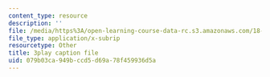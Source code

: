 ```yaml
---
content_type: resource
description: ''
file: /media/https%3A/open-learning-course-data-rc.s3.amazonaws.com/18-06sc-linear-algebra-fall-2011/079b03ca949bccd5d69a78f459936d5a_8o5Cmfpeo6g.srt
file_type: application/x-subrip
resourcetype: Other
title: 3play caption file
uid: 079b03ca-949b-ccd5-d69a-78f459936d5a
---
```

